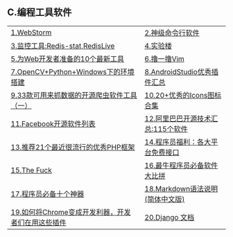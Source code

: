 <h2>C.编程工具软件</h2>

<table>
  <tr>
    <td><a href="http://www.jetbrains.com/webstorm/">1.WebStorm</a></td>
    <td><a href="http://www.wushxin.top/2016/03/28/%E4%BD%BF%E7%94%A8tmux.html">2.神级命令行软件</a></td>
  </tr>
  <tr>
    <td><a href="http://wxmimperio.tk/2016/02/25/Redis-Monitor-Tools/">3.监控工具:Redis-stat,RedisLive</a></td>
    <td><a href="https://www.shiyanlou.com/">4.实验楼</a></td>
  </tr>
  <tr>
    <td><a href="http://www.codeceo.com/article/10-web-tools-for-developer.html" >5.为Web开发者准备的10个最新工具</a></td>
    <td><a href="http://zhongmingmao.me/2016/03/30/vim_begin.html">6.撸一撸Vim</a></td>
  </tr>
  <tr>
    <td><a href="http://dramatea.github.io/295%20OpenCV+Python+Windows%E4%B8%8B%E7%9A%84%E7%8E%AF%E5%A2%83%E6%90%AD%E5%BB%BA.html">7.OpenCV+Python+Windows下的环境搭建</a></td>
    <td><a href="https://github.com/dreamlivemeng/androidstudio-plugins?utm_source=tuicool&amp;utm_medium=referral">8.AndroidStudio优秀插件汇总</a></td>
  </tr>
  <tr>
    <td><a href="http://bbs.jointforce.com/forum.php?mod=viewthread&amp;tid=16249&amp;extra=page%3D3">9.33款可用来抓数据的开源爬虫软件工具（一）</a></td>
    <td><a href="https://xituqu.com/207.html">10.20+优秀的Icons图标合集</a></td>
  </tr>
  <tr>
    <td><a href="http://mp.weixin.qq.com/s?__biz=MzA5Nzc4OTA1Mw==&amp;mid=2659597383&amp;idx=1&amp;sn=a867ee13f294d38d02313a4c58d3da48&amp;scene=1&amp;srcid=06056GdF0vD6Jp3k7AfdizSn&amp;from=groupmessage&amp;isappinstalled=0#wechat_redirect">11.Facebook开源软件列表</a></td>
    <td><a href="https://yq.aliyun.com/articles/48972?spm=5176.100239.topwz.1.q4Ri21">12.阿里巴巴开源技术汇总:115个软件</a></td>
  </tr>
  <tr>
    <td><a href="http://u.cxyblog.com/2/article-aid-119.html">13.推荐21个最近很流行的优秀PHP框架</a></td>
    <td><a href="http://mp.weixin.qq.com/s?__biz=MjM5NzA1MTcyMA==&amp;mid=2651160706&amp;idx=3&amp;sn=938783b677089f38abe51acebfaf3de0&amp;scene=0#wechat_redirect">14.程序员福利：各大平台免费接口</a></td>
  </tr>
  <tr>
    <td><a href="http://t.ioreq.com/gh/nvbn/thefuck">15.The Fuck</a></td>
    <td><a href="http://www.58maisui.com/2016/06/11/a-145/">16.最牛程序员必备软件大比拼</a></td>
  </tr>
  <tr>
    <td><a href="http://www.58maisui.com/2016/06/11/a-144/">17.程序员必备十个神器</a></td>
    <td><a href="http://www.appinn.com/markdown/">18.Markdown语法说明(简体中文版)</a></td>
  </tr>
  <tr>
    <td><a href="http://www.w3ctech.com/topic/1833">19.如何将Chrome变成开发利器，开发者们在用这些插件</a></td>
    <td><a href="http://usyiyi.cn/translate/django_182/index.html">20.Django 文档</a></td>
  </tr>
</table>
